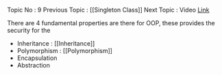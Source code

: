 Topic No : 9
Previous Topic : [[Singleton Class]]
Next Topic : 
Video [Link](https://www.youtube.com/watch?v=46T2wD3IuhM)

There are 4 fundamental properties are there for OOP, these provides the security for the 

- Inheritance : [[Inheritance]]
- Polymorphism : [[Polymorphism]]
- Encapsulation 
- Abstraction

